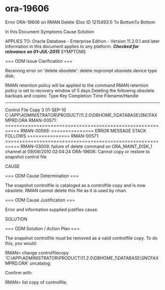 # ora-19606

Error ORA-19606 on RMAN Delete (Doc ID 1215493.1)	To BottomTo Bottom	

In this Document
Symptoms
Cause
Solution

APPLIES TO:
Oracle Database - Enterprise Edition - Version 11.2.0.1 and later
Information in this document applies to any platform.
***Checked for relevance on 01-JUL-2015***
SYMPTOMS

=== ODM Issue Clarification ===

Receiving error on 'delete obsolete':
delete noprompt obsolete device type disk;

RMAN retention policy will be applied to the command
RMAN retention policy is set to recovery window of 5 days
Deleting the following obsolete backups and copies:
Type Key Completion Time Filename/Handle
-------------------- ------ ------------------ --------------------
Control File Copy 3 01-SEP-10 C:\APP\ADMINISTRATOR\PRODUCT\11.2.0\DBHOME_1\DATABASE\SNCFAXMPRD.ORA
RMAN-00571: ===========================================================
RMAN-00569: =============== ERROR MESSAGE STACK FOLLOWS ===============
RMAN-00571: ===========================================================
RMAN-03009: failure of delete command on ORA_MAINT_DISK_1 channel at 09/09/2010 02:04:24
ORA-19606: Cannot copy or restore to snapshot control file

CAUSE

=== ODM Cause Determination ===

The snapshot controlfile is cataloged as a controlfile copy and is now obsolete. RMAN cannot delete this file as it is used by rman.


=== ODM Cause Justification ===

Error and information supplied justifies cause.

SOLUTION

=== ODM Solution / Action Plan ===

The snapshot controlfile must be removed as a valid controlfile copy.  To do this, you would:

RMAN>  change controlfilecopy 'C:\APP\ADMINISTRATOR\PRODUCT\11.2.0\DBHOME_1\DATABASE\SNCFAXMPRD.ORA' uncatalog;

Confirm with:

RMAN>  list copy of controlfile;